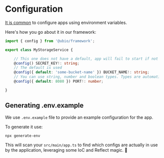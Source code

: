# Configuration

[It is common](https://12factor.net/config) to configure apps using environment variables.

Here's how you go about it in our framework:

```ts
import { config } from '@ubio/framework';

export class MyStorageService {

    // This one does not have a default, app will fail to start if not provided
    @config() SECRET_KEY!: string;
    // The default is used
    @config({ default: 'some-bucket-name' }) BUCKET_NAME!: string;
    // You can use string, number and boolean types. Types are automatically coerced.
    @config({ default: 8080 }) PORT!: number;

}
```

## Generating .env.example

We use `.env.example` file to provide an example configuration for the app.

To generate it use:

```
npx generate-env
```

This will scan your `src/main/app.ts` to find which configs are actually in use by the application, leveraging some IoC and Reflect magic. 🔮
